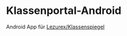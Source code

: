 # Klassenportal-Android
Android App für [Lezurex/Klassenspiegel](https://github.com/Lezurex/Klassenspiegel)
